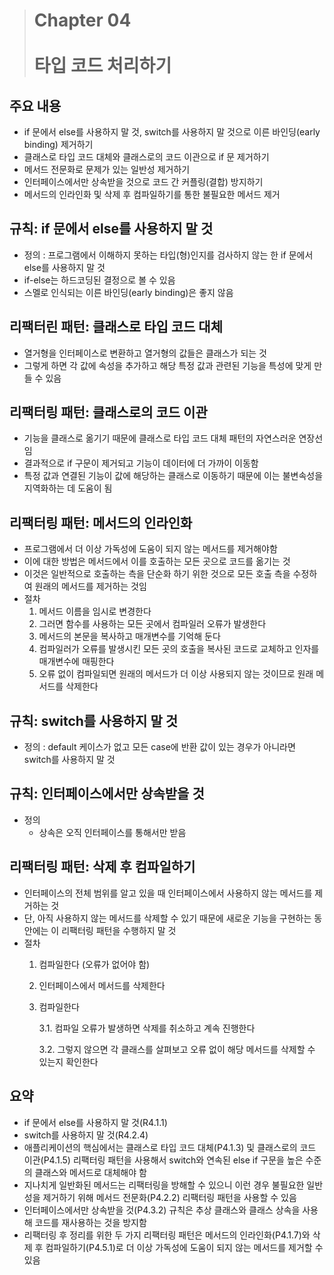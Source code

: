 > # Chapter 04 <br><br> **타입 코드 처리하기**

## 주요 내용

- if 문에서 else를 사용하지 말 것, switch를 사용하지 말 것으로 이른 바인딩(early binding) 제거하기
- 클래스로 타입 코드 대체와 클래스로의 코드 이관으로 if 문 제거하기
- 메서드 전문화로 문제가 있는 일반성 제거하기
- 인터페이스에서만 상속받을 것으로 코드 간 커플링(결합) 방지하기
- 메서드의 인라인화 및 삭제 후 컴파일하기를 통한 불필요한 메서드 제거

## 규칙: if 문에서 else를 사용하지 말 것

- 정의 : 프로그램에서 이해하지 못하는 타입(형)인지를 검사하지 않는 한 if 문에서 else를 사용하지 말 것
- if-else는 하드코딩된 결정으로 볼 수 있음
- 스멜로 인식되는 이른 바인딩(early binding)은 좋지 않음

## 리팩터린 패턴: 클래스로 타입 코드 대체

- 열거형을 인터페이스로 변환하고 열거형의 값들은 클래스가 되는 것
- 그렇게 하면 각 값에 속성을 추가하고 해당 특정 값과 관련된 기능을 특성에 맞게 만들 수 있음

## 리팩터링 패턴: 클래스로의 코드 이관

- 기능을 클래스로 옮기기 때문에 클래스로 타입 코드 대체 패턴의 자연스러운 연장선임
- 결과적으로 if 구문이 제거되고 기능이 데이터에 더 가까이 이동함
- 특정 값과 연결된 기능이 값에 해당하는 클래스로 이동하기 때문에 이는 불변속성을 지역화하는 데 도움이 됨

## 리팩터링 패턴: 메서드의 인라인화

- 프로그램에서 더 이상 가독성에 도움이 되지 않는 메서드를 제거해야함
- 이에 대한 방법은 메서드에서 이를 호출하는 모든 곳으로 코드를 옮기는 것
- 이것은 일반적으로 호출하는 측을 단순화 하기 위한 것으로 모든 호출 측을 수정하여 원래의 메서드를 제거하는 것임
- 절차
    1. 메서드 이름을 임시로 변경한다
    2. 그러면 함수를 사용하는 모든 곳에서 컴파일러 오류가 발생한다
    3. 메서드의 본문을 복사하고 매개변수를 기억해 둔다
    4. 컴파일러가 오류를 발생시킨 모든 곳의 호출을 복사된 코드로 교체하고 인자를 매개변수에 매핑한다
    5. 오류 없이 컴파일되면 원래의 메서드가 더 이상 사용되지 않는 것이므로 원래 메서드를 삭제한다

## 규칙: switch를 사용하지 말 것

- 정의 : default 케이스가 없고 모든 case에 반환 값이 있는 경우가 아니라면 switch를 사용하지 말 것

## 규칙: 인터페이스에서만 상속받을 것

- 정의
    - 상속은 오직 인터페이스를 통해서만 받음

## 리팩터링 패턴: 삭제 후 컴파일하기

- 인터페이스의 전체 범위를 알고 있을 때 인터페이스에서 사용하지 않는 메서드를 제거하는 것
- 단, 아직 사용하지 않는 메서드를 삭제할 수 있기 때문에 새로운 기능을 구현하는 동안에는 이 리팩터링 패턴을 수행하지 말 것
- 절차
    1. 컴파일한다 (오류가 없어야 함)
    2. 인터페이스에서 메서드를 삭제한다
    3. 컴파일한다
        
        3.1. 컴파일 오류가 발생하면 삭제를 취소하고 계속 진행한다
        
        3.2. 그렇지 않으면 각 클래스를 살펴보고 오류 없이 해당 메서드를 삭제할 수 있는지 확인한다
        

## 요약

- if 문에서 else를 사용하지 말 것(R4.1.1)
- switch를 사용하지 말 것(R4.2.4)
- 애플리케이션의 핵심에서는 클래스로 타입 코드 대체(P4.1.3) 및 클래스로의 코드 이관(P4.1.5) 리팩터링 패턴을 사용해서 switch와 연속된 else if 구문을 높은 수준의 클래스와 메서드로 대체해야 함
- 지나치게 일반화된 메서드는 리팩터링을 방해할 수 있으니 이런 경우 불필요한 일반성을 제거하기 위해 메서드 전문화(P4.2.2) 리팩터링 패턴을 사용할 수 있음
- 인터페이스에서만 상속받을 것(P4.3.2) 규칙은 추상 클래스와 클래스 상속을 사용해 코드를 재사용하는 것을 방지함
- 리팩터링 후 정리를 위한 두 가지 리팩터링 패턴은 메서드의 인라인화(P4.1.7)와 삭제 후 컴파일하기(P4.5.1)로 더 이상 가독성에 도움이 되지 않는 메서드를 제거할 수 있음